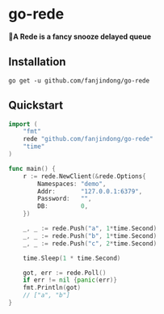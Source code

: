 # go-rede

:rocket:**A Rede is a fancy snooze delayed queue**


## Installation
```shell script
go get -u github.com/fanjindong/go-rede
```


## Quickstart

```go
import (
	"fmt"
	rede "github.com/fanjindong/go-rede"
	"time"
)

func main() {
	r := rede.NewClient(&rede.Options{
		Namespaces: "demo",
		Addr:       "127.0.0.1:6379",
		Password:   "",
		DB:         0,
	})

	_, _ := rede.Push("a", 1*time.Second)
	_, _ := rede.Push("b", 1*time.Second)
	_, _ := rede.Push("c", 2*time.Second)

	time.Sleep(1 * time.Second)

	got, err := rede.Poll()
	if err != nil {panic(err)}
	fmt.Println(got)
	// ["a", "b"]
}
```
